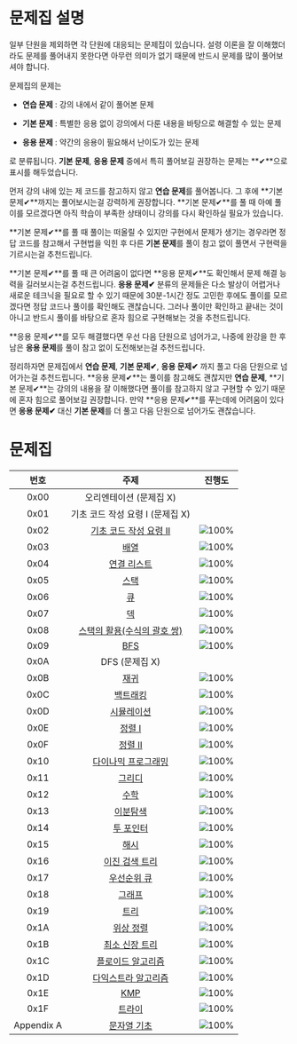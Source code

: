 # 문제집 설명

일부 단원을 제외하면 각 단원에 대응되는 문제집이 있습니다. 설령 이론을 잘 이해했더라도 문제를 풀어내지 못한다면 아무런 의미가 없기 때문에 반드시 문제를 많이 풀어보셔야 합니다.

문제집의 문제는

- **연습 문제** : 강의 내에서 같이 풀어본 문제

- **기본 문제** : 특별한 응용 없이 강의에서 다룬 내용을 바탕으로 해결할 수 있는 문제

- **응용 문제** : 약간의 응용이 필요해서 난이도가 있는 문제

로 분류됩니다. **기본 문제**, **응용 문제** 중에서 특히 풀어보길 권장하는 문제는 **✔**으로 표시를 해두었습니다.

먼저 강의 내에 있는 제 코드를 참고하지 않고 **연습 문제**를 풀어봅니다. 그 후에 **기본 문제✔**까지는 풀어보시는걸 강력하게 권장합니다. **기본 문제✔**를 풀 때 아예 풀이를 모르겠다면 아직 학습이 부족한 상태이니 강의를 다시 확인하실 필요가 있습니다.

**기본 문제✔**를 풀 때 풀이는 떠올릴 수 있지만 구현에서 문제가 생기는 경우라면 정답 코드를 참고해서 구현법을 익힌 후 다른 **기본 문제**를 풀이 참고 없이 풀면서 구현력을 기르시는걸 추천드립니다.

**기본 문제✔**를 풀 때 큰 어려움이 없다면 **응용 문제✔**도 확인해서 문제 해결 능력을 길러보시는걸 추천드립니다. **응용 문제✔** 분류의 문제들은 다소 발상이 어렵거나 새로운 테크닉을 필요로 할 수 있기 때문에 30분-1시간 정도 고민한 후에도 풀이를 모르겠다면 정답 코드나 풀이를 확인해도 괜찮습니다. 그러나 풀이만 확인하고 끝내는 것이 아니고 반드시 풀이를 바탕으로 혼자 힘으로 구현해보는 것을 추천드립니다.

**응용 문제✔**를 모두 해결했다면 우선 다음 단원으로 넘어가고, 나중에 완강을 한 후 남은 **응용 문제**를 풀이 참고 없이 도전해보는걸 추천드립니다.

정리하자면 문제집에서 **연습 문제**, **기본 문제✔**, **응용 문제✔** 까지 풀고 다음 단원으로 넘어가는걸 추천드립니다. **응용 문제✔**는 풀이를 참고해도 괜찮지만 **연습 문제**, **기본 문제✔**는 강의의 내용을 잘 이해했다면 풀이를 참고하지 않고 구현할 수 있기 때문에 혼자 힘으로 풀어보길 권장합니다. 만약 **응용 문제✔**를 푸는데에 어려움이 있다면 **응용 문제✔** 대신 **기본 문제**를 더 풀고 다음 단원으로 넘어가도 괜찮습니다.

# 문제집
| 번호 | 주제 | 진행도 |
| :--: | :--: | :--: |
| 0x00 | 오리엔테이션 (문제집 X) | |
| 0x01 | 기초 코드 작성 요령 I (문제집 X) | |
| 0x02 | [기초 코드 작성 요령 II](workbook/0x02.md) | ![100%](https://progress-bar.dev/5/?scale=4&title=progress&width=500&color=babaca&suffix=/10) |
| 0x03 | [배열](workbook/0x03.md) | ![100%](https://progress-bar.dev/8/?scale=8&title=progress&width=500&color=babaca&suffix=/8) |
| 0x04 | [연결 리스트](workbook/0x04.md) | ![100%](https://progress-bar.dev/3/?scale=3&title=progress&width=500&color=babaca&suffix=/3) |
| 0x05 | [스택](workbook/0x05.md) | ![100%](https://progress-bar.dev/8/?scale=8&title=progress&width=500&color=babaca&suffix=/8) |
| 0x06 | [큐](workbook/0x06.md) | ![100%](https://progress-bar.dev/3/?scale=3&title=progress&width=500&color=babaca&suffix=/3) |
| 0x07 | [덱](workbook/0x07.md) | ![100%](https://progress-bar.dev/4/?scale=4&title=progress&width=500&color=babaca&suffix=/4) |
| 0x08 | [스택의 활용(수식의 괄호 쌍)](workbook/0x08.md) | ![100%](https://progress-bar.dev/5/?scale=5&title=progress&width=500&color=babaca&suffix=/5) |
| 0x09 | [BFS](workbook/0x09.md) | ![100%](https://progress-bar.dev/30/?scale=30&title=progress&width=500&color=babaca&suffix=/30) |
| 0x0A | DFS (문제집 X) | |
| 0x0B | [재귀](workbook/0x0B.md) | ![100%](https://progress-bar.dev/10/?scale=10&title=progress&width=500&color=babaca&suffix=/10) |
| 0x0C | [백트래킹](workbook/0x0C.md) | ![100%](https://progress-bar.dev/20/?scale=20&title=progress&width=500&color=babaca&suffix=/20) |
| 0x0D | [시뮬레이션](workbook/0x0D.md) | ![100%](https://progress-bar.dev/37/?scale=61&title=progress&width=500&color=babaca&suffix=/61) |
| 0x0E | [정렬 I](workbook/0x0E.md) | ![100%](https://progress-bar.dev/8/?scale=8&title=progress&width=500&color=babaca&suffix=/8) |
| 0x0F | [정렬 II](workbook/0x0F.md) | ![100%](https://progress-bar.dev/9/?scale=9&title=progress&width=500&color=babaca&suffix=/9) |
| 0x10 | [다이나믹 프로그래밍](workbook/0x10.md) | ![100%](https://progress-bar.dev/44/?scale=44&title=progress&width=500&color=babaca&suffix=/44) |
| 0x11 | [그리디](workbook/0x11.md) | ![100%](https://progress-bar.dev/17/?scale=17&title=progress&width=500&color=babaca&suffix=/17) |
| 0x12 | [수학](workbook/0x12.md) | ![100%](https://progress-bar.dev/37/?scale=39&title=progress&width=500&color=babaca&suffix=/39) |
| 0x13 | [이분탐색](workbook/0x13.md) | ![100%](https://progress-bar.dev/20/?scale=21&title=progress&width=500&color=babaca&suffix=/21) |
| 0x14 | [투 포인터](workbook/0x14.md) | ![100%](https://progress-bar.dev/9/?scale=11&title=progress&width=500&color=babaca&suffix=/11) |
| 0x15 | [해시](workbook/0x15.md) | ![100%](https://progress-bar.dev/10/?scale=10&title=progress&width=500&color=babaca&suffix=/10) |
| 0x16 | [이진 검색 트리](workbook/0x16.md) | ![100%](https://progress-bar.dev/6/?scale=7&title=progress&width=500&color=babaca&suffix=/7) |
| 0x17 | [우선순위 큐](workbook/0x17.md) | ![100%](https://progress-bar.dev/8/?scale=8&title=progress&width=500&color=babaca&suffix=/8) |
| 0x18 | [그래프](workbook/0x18.md) | ![100%](https://progress-bar.dev/13/?scale=13&title=progress&width=500&color=babaca&suffix=/13) |
| 0x19 | [트리](workbook/0x19.md) | ![100%](https://progress-bar.dev/13/?scale=13&title=progress&width=500&color=babaca&suffix=/13) |
| 0x1A | [위상 정렬](workbook/0x1A.md) | ![100%](https://progress-bar.dev/7/?scale=7&title=progress&width=500&color=babaca&suffix=/7) |
| 0x1B | [최소 신장 트리](workbook/0x1B.md) | ![100%](https://progress-bar.dev/9/?scale=9&title=progress&width=500&color=babaca&suffix=/9) |
| 0x1C | [플로이드 알고리즘](workbook/0x1C.md) | ![100%](https://progress-bar.dev/13/?scale=15&title=progress&width=500&color=babaca&suffix=/15) |
| 0x1D | [다익스트라 알고리즘](workbook/0x1D.md) | ![100%](https://progress-bar.dev/9/?scale=14&title=progress&width=500&color=babaca&suffix=/14) |
| 0x1E | [KMP](workbook/0x1E.md) | ![100%](https://progress-bar.dev/8/?scale=8&title=progress&width=500&color=babaca&suffix=/8) |
| 0x1F | [트라이](workbook/0x1F.md) | ![100%](https://progress-bar.dev/10/?scale=10&title=progress&width=500&color=babaca&suffix=/10) |
| Appendix A | [문자열 기초](workbook/Appendix%20A.md) | ![100%](https://progress-bar.dev/2/?scale=16&title=progress&width=500&color=babaca&suffix=/16) |
